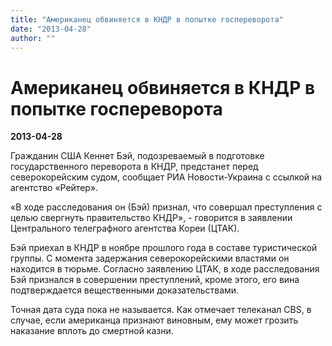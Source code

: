 ```yaml
---
title: "Американец обвиняется в КНДР в попытке госпереворота"
date: "2013-04-28"
author: ""
---
```


# Американец обвиняется в КНДР в попытке госпереворота

**2013-04-28** 

Гражданин США Кеннет Бэй, подозреваемый в подготовке государственного переворота в КНДР, предстанет перед северокорейским судом, сообщает РИА Новости-Украина с ссылкой на агентство «Рейтер».

«В ходе расследования он (Бэй) признал, что совершал преступления с целью свергнуть правительство КНДР», - говорится в заявлении Центрального телеграфного агентства Кореи (ЦТАК).

Бэй приехал в КНДР в ноябре прошлого года в составе туристической группы. С момента задержания северокорейскими властями он находится в тюрьме. Согласно заявлению ЦТАК, в ходе расследования Бэй признался в совершении преступлений, кроме этого, его вина подтверждается вещественными доказательствами.

Точная дата суда пока не называется. Как отмечает телеканал CBS, в случае, если американца признают виновным, ему может грозить наказание вплоть до смертной казни.